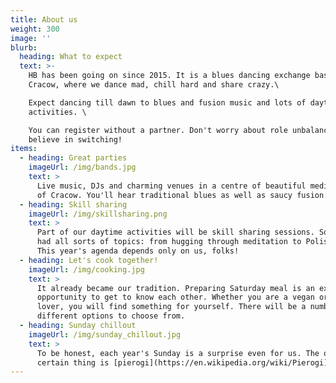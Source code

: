 ```yaml
---
title: About us
weight: 300
image: ''
blurb:
  heading: What to expect
  text: >-
    HB has been going on since 2015. It is a blues dancing exchange based in
    Cracow, where we dance mad, chill hard and share crazy.\

    Expect dancing till dawn to blues and fusion music and lots of daytime
    activities. \

    You can register without a partner. Don't worry about role unbalance - we
    believe in switching!
items:
  - heading: Great parties
    imageUrl: /img/bands.jpg
    text: >
      Live music, DJs and charming venues in a centre of beautiful medieval city
      of Cracow. You'll hear traditional blues as well as saucy fusion.
  - heading: Skill sharing
    imageUrl: /img/skillsharing.png
    text: >
      Part of our daytime activities will be skill sharing sessions. So far we
      had all sorts of topics: from hugging through meditation to Polish folk.
      This year's agenda depends only on us, folks!
  - heading: Let's cook together!
    imageUrl: /img/cooking.jpg
    text: >
      It already became our tradition. Preparing Saturday meal is an excellent
      opportunity to get to know each other. Whether you are a vegan or a meat
      lover, you will find something for yourself. There will be a number of
      different options to choose from.
  - heading: Sunday chillout
    imageUrl: /img/sunday_chillout.jpg
    text: >
      To be honest, each year's Sunday is a surprise even for us. The only
      certain thing is [pierogi](https://en.wikipedia.org/wiki/Pierogi).
---
```


